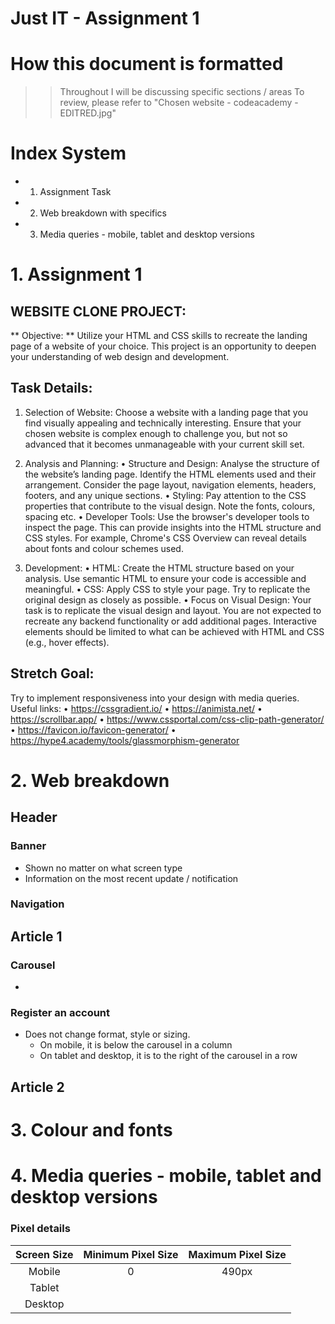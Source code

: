 # Just IT - Assignment 1

# How this document is formatted
>> Throughout I will be discussing specific sections / areas
>> To review, please refer to "Chosen website - codeacademy - EDITRED.jpg"

# Index System
- 1. Assignment Task
- 2. Web breakdown with specifics
- 3. Media queries - mobile, tablet and desktop versions 
  
# 1. Assignment 1 
## WEBSITE CLONE PROJECT:
** Objective: ** Utilize your HTML and CSS skills to recreate the landing page of a website of your choice. This project is an opportunity to deepen your understanding of web design and development. 

## Task Details:
1. Selection of Website: Choose a website with a landing page that you find visually appealing and technically interesting. Ensure that your chosen website is complex enough to challenge you, but not so advanced that it becomes unmanageable with your current skill set.
2. Analysis and Planning:
• Structure and Design: Analyse the structure of the website’s landing page. Identify the HTML elements used and their arrangement. Consider the page layout, navigation elements, headers, footers, and any unique sections.
• Styling: Pay attention to the CSS properties that contribute to the visual design. Note the fonts, colours, spacing etc.
• Developer Tools: Use the browser's developer tools to inspect the page. This can provide insights into the HTML structure and CSS styles. For example, Chrome's CSS Overview can reveal details about fonts and colour schemes used.

3. Development:
• HTML: Create the HTML structure based on your analysis. Use semantic HTML to ensure your code is accessible and meaningful.
• CSS: Apply CSS to style your page. Try to replicate the original design as closely as possible.
• Focus on Visual Design: Your task is to replicate the visual design and layout. You are not expected to recreate any backend functionality or add additional pages. Interactive elements should be limited to what can be achieved with HTML and CSS
(e.g., hover effects). 

## Stretch Goal:
Try to implement responsiveness into your design with media queries.
Useful links:
• https://cssgradient.io/
• https://animista.net/
• https://scrollbar.app/
• https://www.cssportal.com/css-clip-path-generator/
• https://favicon.io/favicon-generator/
• https://hype4.academy/tools/glassmorphism-generator

# 2. Web breakdown 

## Header 
### Banner 
- Shown no matter on what screen type 
- Information on the most recent update / notification 

### Navigation
###


## Article 1 
### Carousel 
- 

### Register an account 
- Does not change format, style or sizing. 
  - On mobile, it is below the carousel in a column
  - On tablet and desktop, it is to the right of the carousel in a row

## Article 2 
###

# 3. Colour and fonts 

# 4. Media queries - mobile, tablet and desktop versions 
### Pixel details 
| Screen Size | Minimum Pixel Size | Maximum Pixel Size | 
|:---:|:---:|:---:|
| Mobile | 0 | 490px
| Tablet |  | | 
| Desktop | | |